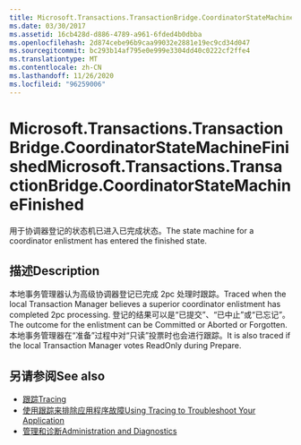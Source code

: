 ```yaml
---
title: Microsoft.Transactions.TransactionBridge.CoordinatorStateMachineFinished
ms.date: 03/30/2017
ms.assetid: 16cb428d-d886-4789-a961-6fded4b0dbba
ms.openlocfilehash: 2d874cebe96b9caa99032e2881e19ec9cd34d047
ms.sourcegitcommit: bc293b14af795e0e999e3304dd40c0222cf2ffe4
ms.translationtype: MT
ms.contentlocale: zh-CN
ms.lasthandoff: 11/26/2020
ms.locfileid: "96259006"
---
```

# <a name="microsofttransactionstransactionbridgecoordinatorstatemachinefinished"></a><span data-ttu-id="0e7a0-102">Microsoft.Transactions.TransactionBridge.CoordinatorStateMachineFinished</span><span class="sxs-lookup"><span data-stu-id="0e7a0-102">Microsoft.Transactions.TransactionBridge.CoordinatorStateMachineFinished</span></span>

<span data-ttu-id="0e7a0-103">用于协调器登记的状态机已进入已完成状态。</span><span class="sxs-lookup"><span data-stu-id="0e7a0-103">The state machine for a coordinator enlistment has entered the finished state.</span></span>  
  
## <a name="description"></a><span data-ttu-id="0e7a0-104">描述</span><span class="sxs-lookup"><span data-stu-id="0e7a0-104">Description</span></span>  

 <span data-ttu-id="0e7a0-105">本地事务管理器认为高级协调器登记已完成 2pc 处理时跟踪。</span><span class="sxs-lookup"><span data-stu-id="0e7a0-105">Traced when the local Transaction Manager believes a superior coordinator enlistment has completed 2pc processing.</span></span> <span data-ttu-id="0e7a0-106">登记的结果可以是“已提交”、“已中止”或“已忘记”。</span><span class="sxs-lookup"><span data-stu-id="0e7a0-106">The outcome for the enlistment can be Committed or Aborted or Forgotten.</span></span> <span data-ttu-id="0e7a0-107">本地事务管理器在“准备”过程中对“只读”投票时也会进行跟踪。</span><span class="sxs-lookup"><span data-stu-id="0e7a0-107">It is also traced if the local Transaction Manager votes ReadOnly during Prepare.</span></span>  
  
## <a name="see-also"></a><span data-ttu-id="0e7a0-108">另请参阅</span><span class="sxs-lookup"><span data-stu-id="0e7a0-108">See also</span></span>

- [<span data-ttu-id="0e7a0-109">跟踪</span><span class="sxs-lookup"><span data-stu-id="0e7a0-109">Tracing</span></span>](index.md)
- [<span data-ttu-id="0e7a0-110">使用跟踪来排除应用程序故障</span><span class="sxs-lookup"><span data-stu-id="0e7a0-110">Using Tracing to Troubleshoot Your Application</span></span>](using-tracing-to-troubleshoot-your-application.md)
- [<span data-ttu-id="0e7a0-111">管理和诊断</span><span class="sxs-lookup"><span data-stu-id="0e7a0-111">Administration and Diagnostics</span></span>](../index.md)
